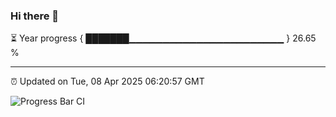 ### Hi there 👋

⏳ Year progress { ███████▁▁▁▁▁▁▁▁▁▁▁▁▁▁▁▁▁▁▁▁▁▁▁ } 26.65 %

---

⏰ Updated on Tue, 08 Apr 2025 06:20:57 GMT

![Progress Bar CI](https://github.com/liununu/liununu/workflows/Progress%20Bar%20CI/badge.svg)
